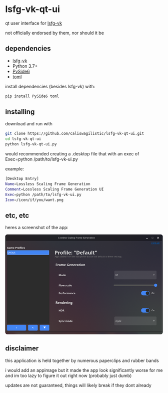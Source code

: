 # lsfg-vk-qt-ui
qt user interface for [lsfg-vk](https://github.com/PancakeTAS/lsfg-vk/)

not officially endorsed by them, nor should it be

## dependencies
- [lsfg-vk](https://github.com/PancakeTAS/lsfg-vk/)
- Python 3.7+
- [PySide6](https://pypi.org/project/PySide6/)
- [toml](https://pypi.org/project/toml/)

install dependencies (besides lsfg-vk) with:

```bash
pip install PySide6 toml
```

## installing
download and run with
```bash
git clone https://github.com/caliswagilistic/lsfg-vk-qt-ui.git
cd lsfg-vk-qt-ui
python lsfg-vk-qt-ui.py
```
would recommended creating a .desktop file that with an exec of Exec=python /path/to/lsfg-vk-ui.py

example:
```bash
[Desktop Entry]
Name=Lossless Scaling Frame Generation
Comment=Lossless Scaling Frame Generation UI
Exec=python /path/to/lsfg-vk-ui.py
Icon=/icon/if/you/want.png

```

## etc, etc
heres a screenshot of the app:

![example](example.png)

## disclaimer
this application is held together by numerous paperclips and rubber bands

i would add an appimage but it made the app look significantly worse for me and im too lazy to figure it out right now (probably just dumb)

updates are not guaranteed, things will likely break if they dont already

